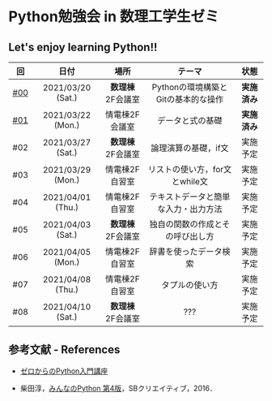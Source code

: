 # Python勉強会 in 数理工学生ゼミ

## Let's enjoy learning Python!!

|回|日付|場所|テーマ|状態|
| :---: | :---: | :---: | :---: | :---: |
|[#00](https://github.com/fumiyanll23/PythonLearning/tree/main/00)|2021/03/20 (Sat.)|**数理棟** 2F会議室|Pythonの環境構築とGitの基本的な操作|**実施済み**|
|[#01](https://github.com/fumiyanll23/PythonLearning/tree/main/01)|2021/03/22 (Mon.)|情電棟2F会議室|データと式の基礎|**実施済み**|
|#02|2021/03/27 (Sat.)|**数理棟** 2F会議室|論理演算の基礎，if文|実施予定|
|#03|2021/03/29 (Mon.)|情電棟2F自習室|リストの使い方，for文とwhile文|実施予定|
|#04|2021/04/01 (Thu.)|情電棟2F自習室|テキストデータと簡単な入力・出力方法|実施予定|
|#05|2021/04/03 (Sat.)|**数理棟** 2F会議室|独自の関数の作成とその呼び出し方|実施予定|
|#06|2021/04/05 (Mon.)|情電棟2F自習室|辞書を使ったデータ検索|実施予定|
|#07|2021/04/08 (Thu.)|情電棟2F自習室|タプルの使い方|実施予定|
|#08|2021/04/10 (Sat.)|**数理棟** 2F会議室|???|実施予定|

## 参考文献 - References

- [ゼロからのPython入門講座](https://www.python.jp/train/index.html)

- 柴田淳，[みんなのPython 第4版](https://www.amazon.co.jp/%E3%81%BF%E3%82%93%E3%81%AA%E3%81%AEPython-%E7%AC%AC4%E7%89%88-%E6%9F%B4%E7%94%B0-%E6%B7%B3/dp/479738946X)，SBクリエイティブ，2016．
